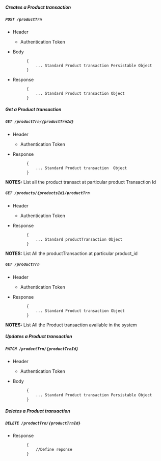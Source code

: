 ##### Creates a Product transaction

##### `POST /productTrn`
+ Header
	- Authentication Token


+ Body

            {
                ... Standard Product transaction Persistable Object
            }
            
+ Response

            {
                ... Standard Product transaction Object
            }
    

##### Get a Product transaction           
            
##### `GET /productTrn/{productTrnId}`
+ Header 
	- Authentication Token

+ Response

			{
				... Standard Product transaction  Object
			}

**NOTES:** List all the product transact at particular product Transaction Id

##### `GET /products/{productsId}/productTrn`
+ Header
	- Authentication Token

+ Response

            {
                ... Standard productTransaction Object
            }
            
**NOTES:** List All the productTransaction at particular product_id

##### `GET /productTrn`
+ Header
	- Authentication Token

+ Response

            {
                ... Standard Product transaction Object
            }
            
**NOTES:** List All the Product transaction available in the system



##### Updates a Product transaction    
       
##### `PATCH /productTrn/{productTrnId}`
+ Header
	- Authentication Token

+ Body

            {
                ... Standard Product transaction Persistable Object
            }
            
            
##### Deletes a Product transaction    
       
##### `DELETE /productTrn/{productTrnId}`
+ Response

			{
				//Define reponse
			}